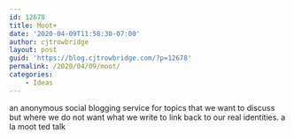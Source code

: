 ```yaml
---
id: 12678
title: Moot+
date: '2020-04-09T11:58:30-07:00'
author: cjtrowbridge
layout: post
guid: 'https://blog.cjtrowbridge.com/?p=12678'
permalink: /2020/04/09/moot/
categories:
    - Ideas
---
```


an anonymous social blogging service for topics that we want to discuss but where we do not want what we write to link back to our real identities. a la moot ted talk